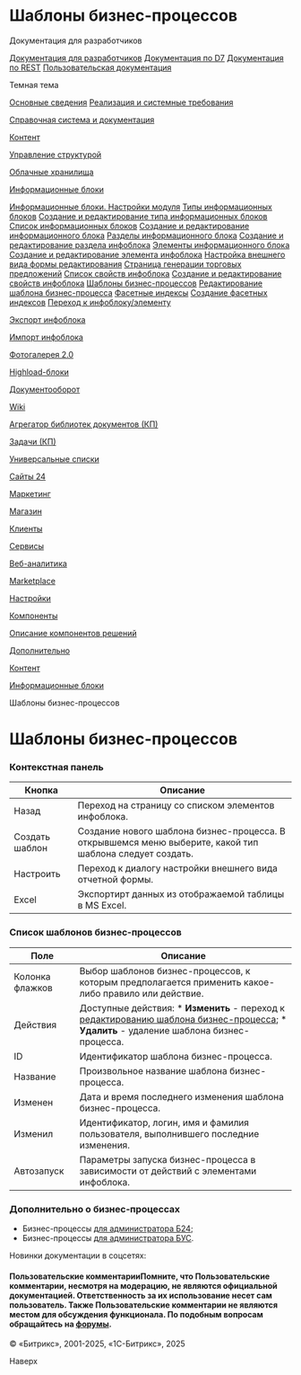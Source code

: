 # Шаблоны бизнес-процессов

Документация для разработчиков

[Документация для разработчиков](https://dev.1c-bitrix.ru/api_help/)
[Документация по D7](https://dev.1c-bitrix.ru/api_d7/)
[Документация по REST](https://dev.1c-bitrix.ru/rest_help/)
[Пользовательская документация](https://dev.1c-bitrix.ru/user_help/)

Темная тема

[Основные сведения](/user_help/index.php)
[Реализация и системные требования](/user_help/reqintro.php)

[Справочная система и документация](/user_help/help/index.php)

[Контент](/user_help/content/index.php)

[Управление структурой](/user_help/content/fileman/index.php)

[Облачные хранилища](/user_help/content/clouds/index.php)

[Информационные блоки](/user_help/content/iblock/index.php)

[Информационные блоки. Настройки модуля](/user_help/content/iblock/settings.php)
[Типы информационных блоков](/user_help/content/iblock/iblock_type_admin.php)
[Создание и редактирование типа информационных блоков](/user_help/content/iblock/iblock_type_edit.php)
[Список информационных блоков](/user_help/content/iblock/iblock_admin.php)
[Создание и редактирование информационного блока](/user_help/content/iblock/iblock_edit.php)
[Разделы информационного блока](/user_help/content/iblock/iblock_section_admin.php)
[Создание и редактирование раздела инфоблока](/user_help/content/iblock/iblock_section_edit.php)
[Элементы информационного блока](/user_help/content/iblock/iblock_element_admin.php)
[Создание и редактирование элемента инфоблока](/user_help/content/iblock/iblock_element_edit.php)
[Настройка внешнего вида формы редактирования](/user_help/content/iblock/setting_iblock_element_edit.php)
[Страница генерации торговых предложений](/user_help/content/iblock/sku_generate.php)
[Список свойств инфоблока](/user_help/content/iblock/iblock_property_admin.php)
[Создание и редактирование свойств инфоблока](/user_help/content/iblock/iblock_edit_property.php)
[Шаблоны бизнес-процессов](/user_help/content/iblock/iblock_bizproc_workflow_admin.php)
[Редактирование шаблона бизнес-процесса](/user_help/content/iblock/iblock_bizproc_workflow_edit.php)
[Фасетные индексы](/user_help/content/iblock/iblock_reindex_admin.php)
[Создание фасетных индексов](/user_help/content/iblock/iblock_reindex.php)
[Переход к инфоблоку/элементу](/user_help/content/iblock/iblock_redirect_entity.php)

[Экспорт инфоблока](/user_help/content/iblock/export/index.php)

[Импорт инфоблока](/user_help/content/iblock/import/index.php)

[Фотогалерея 2.0](/user_help/content/iblock/photogallery/index.php)

[Highload-блоки](/user_help/content/highloadblock/index.php)

[Документооборот](/user_help/content/workflow/index.php)

[Wiki](/user_help/content/wiki/index.php)

[Агрегатор библиотек документов (КП)](/user_help/content/webdav/index.php)

[Задачи (КП)](/user_help/content/tasks/index.php)

[Универсальные списки](/user_help/content/lists/index.php)

[Сайты 24](/user_help/sites24/index.php)

[Маркетинг](/user_help/marketing/index.php)

[Магазин](/user_help/store/index.php)

[Клиенты](/user_help/clients/index.php)

[Сервисы](/user_help/service/index.php)

[Веб-аналитика](/user_help/statistic/index.php)

[Marketplace](/user_help/marketplace/index.php)

[Настройки](/user_help/settings/index.php)

[Компоненты](/user_help/components/index.php)

[Описание компонентов решений](/user_help/description_decisions/index.php)

[Дополнительно](/user_help/additional/index.php)

[Контент](/user_help/content/index.php)

[Информационные блоки](/user_help/content/iblock/index.php)

Шаблоны бизнес-процессов

# Шаблоны бизнес-процессов

### Контекстная панель

| Кнопка | Описание |
| --- | --- |
| Назад | Переход на страницу со списком элементов инфоблока. |
| Создать шаблон | Создание нового шаблона бизнес-процесса. В открывшемся меню выберите, какой тип шаблона следует создать. |
| Настроить | Переход к диалогу настройки внешнего вида отчетной формы. |
| Excel | Экспортирт данных из отображаемой таблицы в MS Excel. |

### Список шаблонов бизнес-процессов

| Поле | Описание |
| --- | --- |
| Колонка флажков | Выбор шаблонов бизнес-процессов, к которым предполагается применить какое-либо правило или действие. |
| Действия | Доступные действия:  * **Изменить** - переход к [редактированию шаблона бизнес-процесса](/user_help/content/iblock/iblock_bizproc_workflow_edit.php); * **Удалить** - удаление шаблона бизнес-процесса. |
| ID | Идентификатор шаблона бизнес-процесса. |
| Название | Произвольное название шаблона бизнес-процесса. |
| Изменен | Дата и время последнего изменения шаблона бизнес-процесса. |
| Изменил | Идентификатор, логин, имя и фамилия пользователя, выполнившего последние изменения. |
| Автозапуск | Параметры запуска бизнес-процесса в зависимости от действий с элементами инфоблока. |

### Дополнительно о бизнес-процессах

* Бизнес-процессы [для администратора Б24](https://dev.1c-bitrix.ru/learning/course/index.php?COURSE_ID=48&CHAPTER_ID=04744);
* Бизнес-процессы [для администратора БУС](https://dev.1c-bitrix.ru/learning/course/index.php?COURSE_ID=41&CHAPTER_ID=04549).

Новинки документации в соцсетях:

#### Пользовательские комментарииПомните, что Пользовательские комментарии, несмотря на модерацию, не являются официальной документацией. Ответственность за их использование несет сам пользователь. Также Пользовательские комментарии не являются местом для обсуждения функционала. По подобным вопросам обращайтесь на [форумы](http://dev.1c-bitrix.ru/community/forums/group1/).

© «Битрикс», 2001-2025, «1С-Битрикс», 2025

Наверх